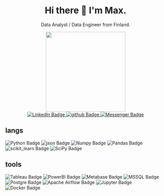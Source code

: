 <h1 align='center'>
  Hi there 👋 I'm Max.
</h1>

<p align='center'>
  Data Analyst / Data Engineer from Finland.
</p>


<div id="header" align="center">
  <img src="https://media.giphy.com/media/QJ8bR5An4VC59FvVcx/giphy.gif"width="250"/>
</div>

<div id="badges" align="center">
  <a href="https://www.linkedin.com/in/makarovm/">
      <img src="https://img.shields.io/badge/LinkedIn-blue?logo=linkedin&logoColor=white&style=for-the-badge" alt="LinkedIn Badge"/>
  </a>
  <a href="https://github.com/datahit">
      <img src="https://img.shields.io/badge/GitHub-100000?style=for-the-badge&logo=github&logoColor=white" alt="github Badge"/>
  </a>
  <a href="https://www.messenger.com//makarovm">
      <img src="https://img.shields.io/badge/Messenger-00B2FF?style=for-the-badge&logo=messenger&logoColor=white" alt="Messenger Badge"/>
  </a>  
</div>


## langs
<div>
  <img src="https://img.shields.io/badge/Python-FFD43B?style=for-the-badge&logo=python&logoColor=blue" alt="Python Badge"/>
  <img src="https://img.shields.io/badge/json-5E5C5C?style=for-the-badge&logo=json&logoColor=white" alt="json Badge"/>
  <img src="https://img.shields.io/badge/Numpy-777BB4?style=for-the-badge&logo=numpy&logoColor=white" alt="Numpy Badge"/>
  <img src="https://img.shields.io/badge/Pandas-2C2D72?style=for-the-badge&logo=pandas&logoColor=white" alt="Pandas Badge"/>
  <img src="https://img.shields.io/badge/scikit_learn-F7931E?style=for-the-badge&logo=scikit-learn&logoColor=white" alt="scikit_learn Badge"/>
  <img src="https://img.shields.io/badge/SciPy-654FF0?style=for-the-badge&logo=SciPy&logoColor=white" alt="SciPy Badge"/>
</div>

## tools
<div>
  <img src="https://img.shields.io/badge/Tableau-E97627?style=for-the-badge&logo=Tableau&logoColor=white" alt="Tableau Badge"/>
  <img src="https://img.shields.io/badge/PowerBI-F2C811?style=for-the-badge&logo=Power%20BI&logoColor=white" alt="PowerBI Badge"/>
  <img src="https://img.shields.io/badge/Metabase-509EE3?style=for-the-badge&logo=metabase&logoColor=fff" alt="Metabase Badge"/>
  <img src="https://img.shields.io/badge/Microsoft%20SQL%20Server-CC2927?style=for-the-badge&logo=microsoft%20sql%20server&logoColor=white" alt="MSSQL Badge"/>
  <img src="https://img.shields.io/badge/PostgreSQL-316192?style=for-the-badge&logo=postgresql&logoColor=white" alt="Postgre Badge"/>
  <img src="https://img.shields.io/badge/Airflow-017CEE?style=for-the-badge&logo=Apache%20Airflow&logoColor=white" alt="Apache Airflow Badge"/>
  <img src="https://img.shields.io/badge/Jupyter-F37626.svg?&style=for-the-badge&logo=Jupyter&logoColor=white" alt="Jupyter Badge"/>
  <img src="https://img.shields.io/badge/Docker-2CA5E0?style=for-the-badge&logo=docker&logoColor=white" alt="Docker Badge"/> 
</div>

